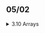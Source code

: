 ## 05/02

<details>
<summary>3.10 Arrays</summary>
<details><summary>3.10.3 The “for each” Loop</summary>

- Iteration of elements in an array.
- Array elements are held in a variable then executed in the body of the loop.

### Example

```java
    public class Main {
    public static void main(String[] args) {
        String[] students = {"Brian", "Kepha", "Rosa", "Ish"};

        for (String student : students) {
            System.out.println(student);
        }
    }
}

```

- The array `student` is a loop counter which is declared as a variable of the same type as the base array `students`.

🎥 Watch this resources to understand more about a for each loop.

[Youtube-Tutorial](https://youtu.be/UZOxpbtlVWg?si=GWMb_NqVlHvJlCEB)

</details>
<!-- Continue adding your notes on The “for each” Loop and code snippets-->
<details><summary>3.10.4 Array Copying</summary>

- It's used to copy elements  from one array to another, or parts of an array to other arrays.   

### Example

```java
    public class Main {
        public static void main(String[] args) {
            String[] students = {"Brian", "Kepha", "Rosa", "Ish"};

        // Create a new array with the same length as students
            String[] studentsCopy = new String[students.length];

        // backup of elements from the original array students to the copy
            for (int i = 0; i < students.length; i++) {
                studentsbackup[i] = students[i];
            }

            System.out.println("\nCopied students array:");
            for (String student : studentsbackup) {
            System.out.println(student);
        }
    }
}


```

- We can also modify arrays in the `students` without affecting the elements in array `student`.
### Example 

```java
    public class Main {
    public static void main(String[] args) {
        String[] students = {"Brian", "Kepha", "Rosa", "Ish"};

        // Create a new array with one extra element
        String[] studentsWithAmbrose = new String[students.length + 1];

        // Copy elements from the original array to the new array
        for (int i = 0; i < students.length; i++) {
            studentsWithAmbrose[i] = students[i];
        }

        // Additton of student "Ambrose" to the new array
        studentsWithAmbrose[students.length] = "Ambrose";

        // Print the updated array
        System.out.println("Updated students array:");
        for (String student : studentsWithAmbrose) {
            System.out.println(student);
        }
    }
}

```

- In this example we have used  a `for` loop to copy each element from the `students` array into the `studentsWithAmbrose` array, then added the new student `"Ambrose"`.

### Other ways to achieve this
- System.arraycopy
- clone
- Arrays.copyOf

🎥 Watch this resources to understand more about array copying.

[Youtube](https://youtu.be/_86FMWNfGOc?si=ER8QGQk2AaJyuekq)

> **_NOTE:_** The choice of method should align with your specific use case and whether you need a shallow or deep copy of the array.
<!-- Continue adding your notes on Array Copying and code snippets-->
</details>